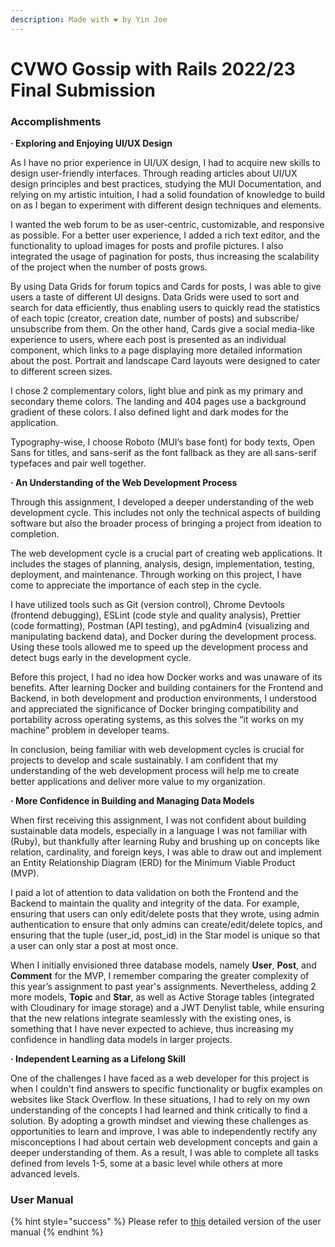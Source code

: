 ```yaml
---
description: Made with ❤️ by Yin Joe
---
```


# CVWO Gossip with Rails 2022/23 Final Submission

### **Accomplishments**

**·        Exploring and Enjoying UI/UX Design**

As I have no prior experience in UI/UX design, I had to acquire new skills to design user-friendly interfaces. Through reading articles about UI/UX design principles and best practices, studying the MUI Documentation, and relying on my artistic intuition, I had a solid foundation of knowledge to build on as I began to experiment with different design techniques and elements.

I wanted the web forum to be as user-centric, customizable, and responsive as possible. For a better user experience, I added a rich text editor, and the functionality to upload images for posts and profile pictures.  I also integrated the usage of pagination for posts, thus increasing the scalability of the project when the number of posts grows.

By using Data Grids for forum topics and Cards for posts, I was able to give users a taste of different UI designs. Data Grids were used to sort and search for data efficiently, thus enabling users to quickly read the statistics of each topic (creator, creation date, number of posts) and subscribe/ unsubscribe from them. On the other hand, Cards give a social media-like experience to users, where each post is presented as an individual component, which links to a page displaying more detailed information about the post. Portrait and landscape Card layouts were designed to cater to different screen sizes.

I chose 2 complementary colors, light blue and pink as my primary and secondary theme colors. The landing and 404 pages use a background gradient of these colors. I also defined light and dark modes for the application.&#x20;

Typography-wise, I choose Roboto (MUI’s base font) for body texts, Open Sans for titles, and sans-serif as the font fallback as they are all sans-serif typefaces and pair well together.



**·       An Understanding of the Web Development Process**

Through this assignment, I developed a deeper understanding of the web development cycle. This includes not only the technical aspects of building software but also the broader process of bringing a project from ideation to completion.

The web development cycle is a crucial part of creating web applications. It includes the stages of planning, analysis, design, implementation, testing, deployment, and maintenance. Through working on this project, I have come to appreciate the importance of each step in the cycle.

I have utilized tools such as Git (version control), Chrome Devtools (frontend debugging), ESLint (code style and quality analysis), Prettier (code formatting), Postman (API testing), and pgAdmin4 (visualizing and manipulating backend data), and Docker during the development process. Using these tools allowed me to speed up the development process and detect bugs early in the development cycle.

Before this project, I had no idea how Docker works and was unaware of its benefits. After learning Docker and building containers for the Frontend and Backend, in both development and production environments, I understood and appreciated the significance of Docker bringing compatibility and portability across operating systems, as this solves the “it works on my machine” problem in developer teams.

In conclusion, being familiar with web development cycles is crucial for projects to develop and scale sustainably. I am confident that my understanding of the web development process will help me to create better applications and deliver more value to my organization.



**·        More Confidence in Building and Managing Data Models**

When first receiving this assignment, I was not confident about building sustainable data models, especially in a language I was not familiar with (Ruby), but thankfully after learning Ruby and brushing up on concepts like relation, cardinality, and foreign keys, I was able to draw out and implement an Entity Relationship Diagram (ERD) for the Minimum Viable Product (MVP).

I paid a lot of attention to data validation on both the Frontend and the Backend to maintain the quality and integrity of the data. For example, ensuring that users can only edit/delete posts that they wrote, using admin authentication to ensure that only admins can create/edit/delete topics, and ensuring that the tuple (user\_id, post\_id) in the Star model is unique so that a user can only star a post at most once.

When I initially envisioned three database models, namely **User**, **Post**, and **Comment** for the MVP, I remember comparing the greater complexity of this year’s assignment to past year's assignments. Nevertheless, adding 2 more models, **Topic** and **Star**, as well as Active Storage tables (integrated with Cloudinary for image storage) and a JWT Denylist table, while ensuring that the new relations integrate seamlessly with the existing ones, is something that I have never expected to achieve, thus increasing my confidence in handling data models in larger projects.



**·        Independent Learning as a Lifelong Skill**

One of the challenges I have faced as a web developer for this project is when I couldn't find answers to specific functionality or bugfix examples on websites like Stack Overflow. In these situations, I had to rely on my own understanding of the concepts I had learned and think critically to find a solution. By adopting a growth mindset and viewing these challenges as opportunities to learn and improve, I was able to independently rectify any misconceptions I had about certain web development concepts and gain a deeper understanding of them. As a result, I was able to complete all tasks defined from levels 1-5, some at a basic level while others at more advanced levels.

### User Manual

{% hint style="success" %}
Please refer to [this](cvwo-gossip-with-rails-2022-23-final-submission.md#user-manual) detailed version of the user manual
{% endhint %}
